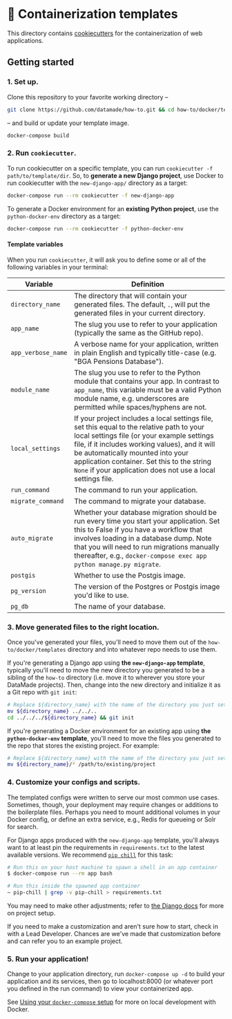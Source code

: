 # 🍪 Containerization templates

This directory contains [cookiecutters](https://github.com/audreyr/cookiecutter)
for the containerization of web applications.

## Getting started

### 1. Set up.

Clone this repository to your favorite working directory –

```bash
git clone https://github.com/datamade/how-to.git && cd how-to/docker/templates
```

– and build or update your template image.

```bash
docker-compose build
```

### 2. Run `cookiecutter`.

To run cookiecutter on a specific template, you can run `cookiecutter -f path/to/template/dir`.
So, to **generate a new Django project**, use Docker to run cookiecutter with the `new-django-app/` directory
as a target:

```bash
docker-compose run --rm cookiecutter -f new-django-app
```

To generate a Docker environment for an **existing Python project**,
use the `python-docker-env` directory as a target:

```bash
docker-compose run --rm cookiecutter -f python-docker-env
```

#### Template variables

When you run `cookiecutter`, it will ask you to define some or all of the following variables
in your terminal:

| Variable | Definition |
| - | - |
| `directory_name` | The directory that will contain your generated files. The default, `.`, will put the generated files in your current directory. |
| `app_name` | The slug you use to refer to your application (typically the same as the GitHub repo). |
| `app_verbose_name` | A verbose name for your application, written in plain English and typically title-case (e.g. "BGA Pensions Database"). |
| `module_name` | The slug you use to refer to the Python module that contains your app. In contrast to `app_name`, this variable must be a valid Python module name, e.g. underscores are permitted while spaces/hyphens are not. |
| `local_settings` | If your project includes a local settings file, set this equal to the relative path to your local settings file (or your example settings file, if it includes working values), and it will be automatically mounted into your application container. Set this to the string `None` if your application does not use a local settings file. |
| `run_command` | The command to run your application. |
| `migrate_command` | The command to migrate your database. |
| `auto_migrate` | Whether your database migration should be run every time you start your application. Set this to False if you have a workflow that involves loading in a database dump. Note that you will need to run migrations manually thereafter, e.g., `docker-compose exec app python manage.py migrate`. |
| `postgis` | Whether to use the Postgis image. |
| `pg_version` | The version of the Postgres or Postgis image you'd like to use. |
| `pg_db` | The name of your database. |

### 3. Move generated files to the right location.

Once you've generated your files, you'll need to move them out of the `how-to/docker/templates`
directory and into whatever repo needs to use them.

If you're generating a Django app using **the `new-django-app` template**, typically you'll
need to move the new directory you generated to be a sibling of the `how-to`
directory (i.e. move it to wherever you store your DataMade projects). Then, change
into the new directory and initialize it as a Git repo with `git init`:

```bash
# Replace ${directory_name} with the name of the directory you just set
mv ${directory_name} ../../..
cd ../../../${directory_name} && git init
```

If you're generating a Docker environment for an existing
app using **the `python-docker-env` template**, you'll need to move the files you generated to
the repo that stores the existing project. For example:

```bash
# Replace ${directory_name} with the name of the directory you just set
mv ${directory_name}/* /path/to/existing/project
```

### 4. Customize your configs and scripts.

The templated configs were written to serve our most common use cases.
Sometimes, though, your deployment may require changes or additions to the
boilerplate files. Perhaps you need to mount additional volumes in your Docker
config, or define an extra service, e.g., Redis for queueing or Solr for search.

For Django apps produced with the `new-django-app` template, you'll always want to at least
pin the requirements in `requirements.txt` to the latest available versions. We
recommend [`pip chill`](https://github.com/rbanffy/pip-chill) for this task:

```bash
# Run this on your host machine to spawn a shell in an app container
$ docker-compose run --rm app bash

# Run this inside the spawned app container
~ pip-chill | grep -v pip-chill > requirements.txt
```

You may need to make other adjustments; refer to [the Django
docs](https://docs.djangoproject.com/en/stable/intro/tutorial01/) for more
on project setup.

If you need to make a customization and aren't sure how to start, check in with
a Lead Developer. Chances are we've made that customization before and can
refer you to an example project.

### 5. Run your application!

Change to your application directory, run `docker-compose up -d` to build your
application and its services, then go to localhost:8000 (or whatever port you defined
in the run command) to view your containerized app.

See [Using your `docker-compose` setup](../local-development.md#using-your-docker-compose-setup)
for more on local development with Docker.
